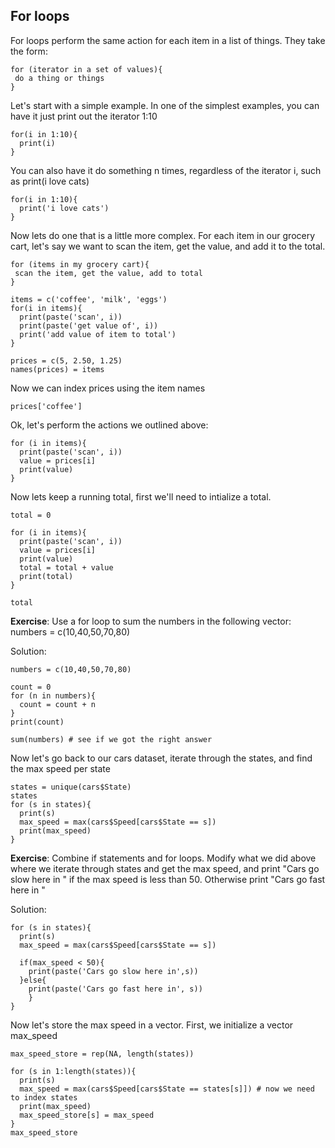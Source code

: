 ## For loops
For loops perform the same action for each item in a list of things. They take the form: 

```
for (iterator in a set of values){
 do a thing or things
}
```

Let's start with a simple example. In one of the simplest examples, you can have it just print out the iterator 
1:10

```
for(i in 1:10){
  print(i)
}
```

You can also have it do something n times, regardless of the iterator i, such as print(i love cats)

```
for(i in 1:10){
  print('i love cats')
}
```

Now lets do one that is a little more complex. For each item in our grocery cart, let's say we want to scan the item, get the value, and add it to the total. 

```
for (items in my grocery cart){
 scan the item, get the value, add to total
}
```

```
items = c('coffee', 'milk', 'eggs')
for(i in items){
  print(paste('scan', i))
  print(paste('get value of', i))
  print('add value of item to total')
}
```

```
prices = c(5, 2.50, 1.25)
names(prices) = items
```

Now we can index prices using the item names

``
prices['coffee']
``

Ok, let's perform the actions we outlined above: 

```
for (i in items){
  print(paste('scan', i))
  value = prices[i]
  print(value)
}
```

Now lets keep a running total, first we'll need to intialize a total.

```
total = 0 

for (i in items){
  print(paste('scan', i))
  value = prices[i]
  print(value)
  total = total + value 
  print(total)
}

total
```

**Exercise**: 
Use a for loop to sum the numbers in the following vector: 
numbers = c(10,40,50,70,80)

Solution: 

```
numbers = c(10,40,50,70,80)

count = 0 
for (n in numbers){
  count = count + n
}
print(count)

sum(numbers) # see if we got the right answer
```


Now let's go back to our cars dataset, iterate through the states,  and find the max speed per state

```
states = unique(cars$State)
states
for (s in states){
  print(s)
  max_speed = max(cars$Speed[cars$State == s])
  print(max_speed)
}
```

**Exercise**: Combine if statements and for loops. Modify what we did above where we iterate through states and get the max speed, and print "Cars go slow here in <state name>" if the max speed is less than 50. Otherwise print "Cars go fast here in <state name>" 

Solution: 

```
for (s in states){
  print(s)
  max_speed = max(cars$Speed[cars$State == s])
  
  if(max_speed < 50){
    print(paste('Cars go slow here in',s))
  }else{
    print(paste('Cars go fast here in', s))
    }
}
```

Now let's store the max speed in a vector. First, we initialize a vector max_speed 

```
max_speed_store = rep(NA, length(states))

for (s in 1:length(states)){
  print(s)
  max_speed = max(cars$Speed[cars$State == states[s]]) # now we need to index states
  print(max_speed)
  max_speed_store[s] = max_speed
}
max_speed_store
```
